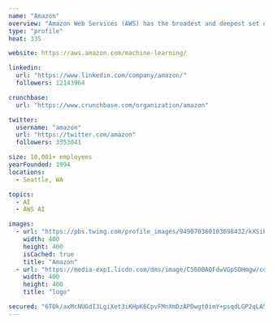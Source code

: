 ```yaml
---
name: "Amazon"
overview: "Amazon Web Services (AWS) has the broadest and deepest set of machine learning and AI services for your business. ... Our capabilities are built on the most comprehensive cloud platform, optimized for machine learning with high-performance compute, and no compromises on security and analytics."
type: "profile"
heat: 335

website: https://aws.amazon.com/machine-learning/

linkedin:
  url: "https://www.linkedin.com/company/amazon/"
  followers: 12143964

crunchbase:
  url: "https://www.crunchbase.com/organization/amazon"

twitter:
  username: "amazon"
  url: "https://twitter.com/amazon"
  followers: 3353041

size: 10,001+ employees
yearFounded: 1994
locations:
  - Seattle, WA

topics:
  - AI
  - AWS AI

images:
  - url: "https://pbs.twimg.com/profile_images/949070360103698432/kXSiPeTk_400x400.jpg"
    width: 400
    height: 400
    isCached: true
    title: "Amazon"
  - url: "https://media-exp1.licdn.com/dms/image/C560BAQFdwVGpSOHmgw/company-logo_200_200/0?e=1594857600&v=beta&t=uOHinTrtIcaXJqnZhSqS2wK04UT7r10x-8VmbrCmIUU"
    width: 400
    height: 400
    title: "logo"

secured: "6TOk/axMcNUGdI3LgiXet3iKHpK6CpvFMnXmDzAPDwgt0imY+psqdLGP2qLA5HRRYmUXTIV2ALN1L6XfsoLj3WiVkyckuBDeUCtquUtwF3JR9FlnObyH3EVoPzaTEljB+M1juDCop+YuOW0FEPJLj0KiLzQOEx5wtsLxZ6hO7g/DdLc4sZCNu2Alu+jRCT3BSZnFT9TiQBCKaTJ1KE6k4A46By27VxGJt2Jd/J0jWxshYZq905CLlix1Kq8f4dDz8DVASdDlaLDQ/siaKS8sq3QSti2qht0pjn4rsCgz9keX/8IPZCGflsDbquClWNrAs5VkhoxjFvszzJWdoPURKalEmrWBIe73wH3LBA3x6nAnM+vsf9t5NIg/RTXcCBW0dDD+uhmmXEte/PC3+/kkqQ==;abIoOcpdR1kcpcx1to6Z7w=="
---
```


